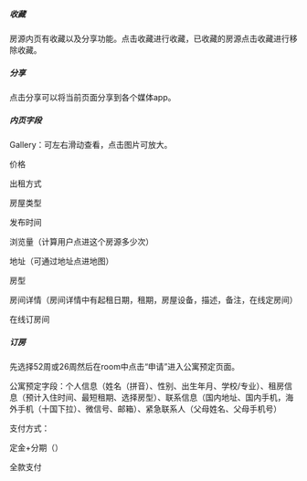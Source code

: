 ##### 收藏

房源内页有收藏以及分享功能。点击收藏进行收藏，已收藏的房源点击收藏进行移除收藏。

##### 分享

点击分享可以将当前页面分享到各个媒体app。

##### 内页字段

Gallery：可左右滑动查看，点击图片可放大。

价格

出租方式

房屋类型

发布时间

浏览量（计算用户点进这个房源多少次）

地址（可通过地址点进地图）

房型

房间详情（房间详情中有起租日期，租期，房屋设备，描述，备注，在线定房间）

在线订房间

##### 订房

先选择52周或26周然后在room中点击“申请”进入公寓预定页面。

公寓预定字段：个人信息（姓名（拼音）、性别、出生年月、学校/专业）、租房信息（预计入住时间、最短租期、选择房型）、联系信息（国内地址、国内手机，海外手机（十国下拉）、微信号、邮箱）、紧急联系人（父母姓名、父母手机号）

支付方式：

定金+分期（）

全款支付


